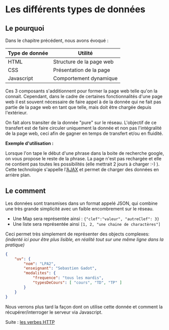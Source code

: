 # Les différents types de données

## Le pourquoi

Dans le chapitre précédent, nous avons évoqué :

| Type de donnée | Utilité                     |
|----------------|-----------------------------|
| HTML           | Structure de la page web    |
| CSS            | Présentation de la page     |
| Javascript     | Comportement dynamique      |

Ces 3 composants s'additionnent pour former la page web telle qu'on la connait. Cependant, dans le cadre de certaines fonctionnalités d'une page web il est souvent nécessaire de faire appel à de la donnée qui ne fait pas partie de la page web en tant que telle, mais doit être chargée depuis l'extérieur.

On fait alors transiter de la donnée "pure" sur le réseau. L'objectif de ce transfert est de faire circuler uniquement la donnée et non pas l'intégralité de la page web, ceci afin de gagner en temps de transfert et/ou en fluidité.

**Exemple d'utilisation :**

Lorsque l'on tape le début d'une phrase dans la boite de recherche google, on vous propose le reste de la phrase. La page n'est pas rechargée et elle ne contient pas toutes les possibilités (elle mettrait 2 jours à charger :-) ). Cette technologie s'appelle l'[AJAX](http://www.w3schools.com/ajax/) et permet de charger des données en arrière plan.

## Le comment 

Les données sont transmises dans un format appelé JSON, qui combine une très grande simplicité avec un faible encombrement sur le réseau.

* Une Map sera représentée ainsi : ```{"clef":"valeur", "autreClef": 3}```
* Une liste sera représentée ainsi ```[1, 2, "une chaine de charactères"]```

Ceci permet très simplement de représenter des objects complexes: 
*(indenté ici pour être plus lisible, en réalité tout sur une même ligne dans la pratique)*

```json
{  
    "uv": { 
        "nom": "LPA2", 
        "enseignant": "Sebastien Gadot", 
        "modalites": {
            "frequence": "tous les mardis",
            "typesDeCours": [ "cours", "TD", "TP" ]
        }
    }
}
```

Nous verrons plus tard la façon dont on utilise cette donnée et comment la récupérer/interroger le serveur via Javascript.

Suite : [les verbes HTTP](./04-les-verbes-http.md)
